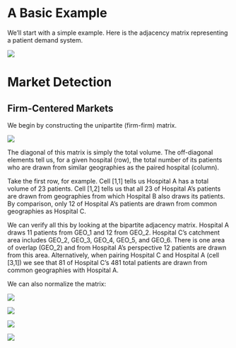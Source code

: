 
# A Basic Example

We’ll start with a simple example. Here is the adjacency matrix
representing a patient demand system.

![](README_files/figure-gfm/unnamed-chunk-3-1.png)<!-- -->

# Market Detection

## Firm-Centered Markets

We begin by constructing the unipartite (firm-firm) matrix.

![](README_files/figure-gfm/unnamed-chunk-4-1.png)<!-- -->

The diagonal of this matrix is simply the total volume. The off-diagonal
elements tell us, for a given hospital (row), the total number of its
patients who are drawn from similar geographies as the paired hospital
(column).

Take the first row, for example. Cell \[1,1\] tells us Hospital A has a
total volume of 23 patients. Cell \[1,2\] tells us that all 23 of
Hospital A’s patients are drawn from geographies from which Hospital B
also draws its patients. By comparison, only 12 of Hospital A’s patients
are drawn from common geographies as Hospital C.

We can verify all this by looking at the bipartite adjacency matrix.
Hospital A draws 11 patients from GEO_1 and 12 from GEO_2. Hospital C’s
catchment area includes GEO_2, GEO_3, GEO_4, GEO_5, and GEO_6. There is
one area of overlap (GEO_2) and from Hospital A’s perspective 12
patients are drawn from this area. Alternatively, when pairing Hospital
C and Hospital A (cell \[3,1\]) we see that 81 of Hospital C’s 481 total
patients are drawn from common geographies with Hospital A.

We can also normalize the matrix:

![](README_files/figure-gfm/unnamed-chunk-5-1.png)<!-- -->

![](README_files/figure-gfm/unnamed-chunk-6-1.png)<!-- -->

![](README_files/figure-gfm/unnamed-chunk-7-1.png)<!-- -->

![](README_files/figure-gfm/unnamed-chunk-8-1.png)<!-- -->
